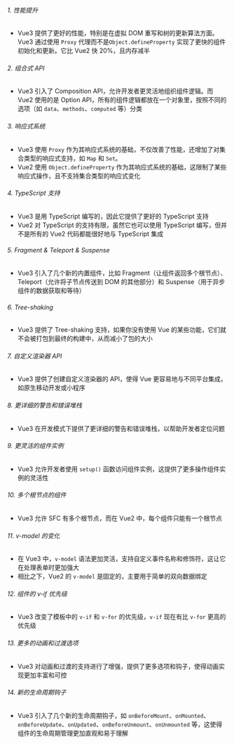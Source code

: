 ###### 1. 性能提升

- Vue3 提供了更好的性能，特别是在虚拟 DOM 重写和树的更新算法方面。Vue3 通过使用 `Proxy` 代理而不是`Object.defineProperty` 实现了更快的组件初始化和更新。它比 Vue2 快 20%，且内存减半

###### 2. 组合式 API

- Vue3 引入了 Composition API，允许开发者更灵活地组织组件逻辑。而 Vue2 使用的是 Option API，所有的组件逻辑都放在一个对象里，按照不同的选项（如 `data`、`methods`、`computed` 等）分类

###### 3. 响应式系统

- Vue3 使用 `Proxy` 作为其响应式系统的基础，不仅改善了性能，还增加了对集合类型的响应式支持，如 `Map` 和 `Set`。
- Vue2 使用 `Object.defineProperty` 作为其响应式系统的基础，这限制了某些响应式操作，且不支持集合类型的响应式变化

###### 4. TypeScript 支持

- Vue3 是用 TypeScript 编写的，因此它提供了更好的 TypeScript 支持
- Vue2 对 TypeScript 的支持有限，虽然它也可以使用 TypeScript 编写，但并不是所有的 Vue2 代码都能很好地与 TypeScript 集成

###### 5. Fragment & Teleport & Suspense

- Vue3 引入了几个新的内置组件，比如 Fragment（让组件返回多个根节点）、Teleport（允许将子节点传送到 DOM 的其他部分）和 Suspense（用于异步组件的数据获取和等待）

###### 6. Tree-shaking

- Vue3 提供了 Tree-shaking 支持，如果你没有使用 Vue 的某些功能，它们就不会被打包到最终的构建中，从而减小了包的大小

###### 7. 自定义渲染器 API

- Vue3 提供了创建自定义渲染器的 API，使得 Vue 更容易地与不同平台集成，如原生移动开发或小程序

###### 8. 更详细的警告和错误堆栈

- Vue3 在开发模式下提供了更详细的警告和错误堆栈，以帮助开发者定位问题

###### 9. 更灵活的组件实例

- Vue3 允许开发者使用 `setup()` 函数访问组件实例，这提供了更多操作组件实例的灵活性

###### 10. 多个根节点的组件

- Vue3 允许 SFC 有多个根节点，而在 Vue2 中，每个组件只能有一个根节点

###### 11. v-model 的变化

- 在 Vue3 中，`v-model` 语法更加灵活，支持自定义事件名称和修饰符，这让它在处理表单时更加强大
- 相比之下，Vue2 的 `v-model` 是固定的，主要用于简单的双向数据绑定

###### 12. 组件的 v-if 优先级

- Vue3 改变了模板中的 `v-if` 和 `v-for` 的优先级，`v-if` 现在有比 `v-for` 更高的优先级

###### 13. 更多的动画和过渡选项

- Vue3 对动画和过渡的支持进行了增强，提供了更多选项和钩子，使得动画实现更加丰富和可控

###### 14. 新的生命周期钩子

- Vue3 引入了几个新的生命周期钩子，如 `onBeforeMount`、`onMounted`、`onBeforeUpdate`、`onUpdated`、`onBeforeUnmount`、`onUnmounted` 等，这使得组件的生命周期管理更加直观和易于理解
